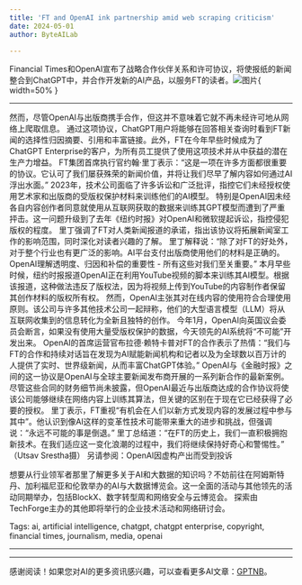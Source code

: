 ```yaml
---
title: 'FT and OpenAI ink partnership amid web scraping criticism'
date: 2024-05-01
author: ByteAILab

---
```


Financial Times和OpenAI宣布了战略合作伙伴关系和许可协议，将使报纸的新闻整合到ChatGPT中，并合作开发新的AI产品，以服务FT的读者。![图片](https://www.artificialintelligence-news.com/wp-content/uploads/sites/9/2024/04/openai-financial-times-ai-artificial-intelligence-web-scraping-copyright.jpeg){ width=50% }

---
然而，尽管OpenAI与出版商携手合作，但这并不意味着它就不再未经许可地从网络上爬取信息。
通过这项协议，ChatGPT用户将能够在回答相关查询时看到FT新闻的选择性归因摘要、引用和丰富链接。此外，FT在今年早些时候成为了ChatGPT Enterprise的客户，为所有员工提供了使用这项技术并从中获益的潜在生产力增益。
FT集团首席执行官约翰·里丁表示：“这是一项在许多方面都很重要的协议。它认可了我们屡获殊荣的新闻价值，并将让我们尽早了解内容如何通过AI浮出水面。”
2023年，技术公司面临了许多诉讼和广泛批评，指控它们未经授权使用艺术家和出版商的受版权保护材料来训练他们的AI模型。
特别是OpenAI因未经各自内容创作者同意就使用从互联网获取的数据来训练其GPT模型而遭到了严重抨击。这一问题升级到了去年《纽约时报》对OpenAI和微软提起诉讼，指控侵犯版权的程度。
里丁强调了FT对人类新闻报道的承诺，指出该协议将拓展新闻室工作的影响范围，同时深化对读者兴趣的了解。
里丁解释说：“除了对FT的好处外，对于整个行业也有更广泛的影响。AI平台支付出版商使用他们的材料是正确的。 OpenAI理解透明度、归因和补偿的重要性 - 所有这些对我们至关重要。”
本月早些时候，纽约时报报道OpenAI正在利用YouTube视频的脚本来训练其AI模型。根据该报道，这种做法违反了版权法，因为将视频上传到YouTube的内容制作者保留其创作材料的版权所有权。
然而，OpenAI主张其对在线内容的使用符合合理使用原则。该公司与许多其他技术公司一起辩称，他们的大型语言模型（LLM）将从互联网收集到的信息转化为全新且独特的创作。
今年1月，OpenAI向英国议会委员会断言，如果没有使用大量受版权保护的数据，今天领先的AI系统将“不可能”开发出来。
OpenAI的首席运营官布拉德·赖特卡普对FT的合作表示了热情：“我们与FT的合作和持续对话旨在发现为AI赋能新闻机构和记者以及为全球数以百万计的人提供了实时、世界级新闻，从而丰富ChatGPT体验。”
OpenAI与《金融时报》之间的这一协议是OpenAI与全球主要新闻发布商开展的一系列新合作的最新案例。
尽管这些合同的财务细节尚未披露，但OpenAI最近与出版商达成的合作协议将使该公司能够继续在网络内容上训练其算法，但关键的区别在于现在它已经获得了必要的授权。
里丁表示，FT重视“有机会在人们以新方式发现内容的发展过程中参与其中”。他认识到像AI这样的变革性技术可能带来重大的进步和挑战，但强调说：“永远不可能的事是倒退。”
里丁总结道：“在FT的历史上，我们一直积极拥抱新技术。在我们适应这一变化浪潮的过程中，我们将继续保持好奇心和警惕性。”
（Utsav Srestha摄）
另请参阅：OpenAI因虚构产出而受到投诉

想要从行业领军者那里了解更多关于AI和大数据的知识吗？不妨前往在阿姆斯特丹、加利福尼亚和伦敦举办的AI与大数据博览会。这一全面的活动与其他领先的活动同期举办，包括BlockX、数字转型周和网络安全与云博览会。
探索由TechForge主办的其他即将举行的企业技术活动和网络研讨会。

Tags: ai, artificial intelligence, chatgpt, chatgpt enterprise, copyright, financial times, journalism, media, openai

---
---
感谢阅读！如果您对AI的更多资讯感兴趣，可以查看更多AI文章：[GPTNB](https://gptnb.com)。